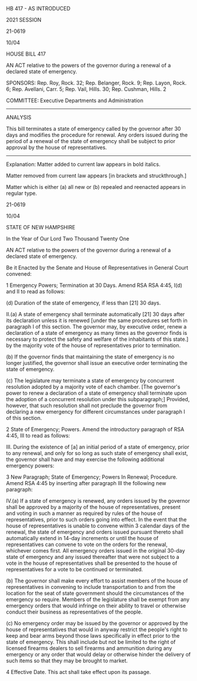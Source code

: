 HB 417 - AS INTRODUCED

 

 

2021 SESSION

 21-0619

 10/04

 

HOUSE BILL 417

 

AN ACT relative to the powers of the governor during a renewal of a declared state of emergency.

 

SPONSORS: Rep. Roy, Rock. 32; Rep. Belanger, Rock. 9; Rep. Layon, Rock. 6; Rep. Avellani, Carr. 5; Rep. Vail, Hills. 30; Rep. Cushman, Hills. 2

 

COMMITTEE: Executive Departments and Administration

 

-----------------------------------------------------------------

 

ANALYSIS

 

 This bill terminates a state of emergency called by the governor after 30 days and modifies the procedure for renewal. Any orders issued during the period of a renewal of the state of emergency shall be subject to prior approval by the house of representatives.

 

- - - - - - - - - - - - - - - - - - - - - - - - - - - - - - - - - - - - - - - - - - - - - - - - - - - - - - - - - - - - - - - - - - - - - - - - - - - 

 

Explanation: Matter added to current law appears in bold italics.

 Matter removed from current law appears [in brackets and struckthrough.]

 Matter which is either (a) all new or (b) repealed and reenacted appears in regular type.

 21-0619

 10/04

 

STATE OF NEW HAMPSHIRE

 

In the Year of Our Lord Two Thousand Twenty One

 

AN ACT relative to the powers of the governor during a renewal of a declared state of emergency.

 

Be it Enacted by the Senate and House of Representatives in General Court convened:

 

 1 Emergency Powers; Termination at 30 Days. Amend RSA RSA 4:45, I(d) and II to read as follows:

 (d) Duration of the state of emergency, if less than [21] 30 days.

 II.(a) A state of emergency shall terminate automatically [21] 30 days after its declaration unless it is renewed [under the same procedures set forth in paragraph I of this section. The governor may, by executive order, renew a declaration of a state of emergency as many times as the governor finds is necessary to protect the safety and welfare of the inhabitants of this state.] by the majority vote of the house of representatives prior to termination. 

 (b) If the governor finds that maintaining the state of emergency is no longer justified, the governor shall issue an executive order terminating the state of emergency.

 (c) The legislature may terminate a state of emergency by concurrent resolution adopted by a majority vote of each chamber. [The governor's power to renew a declaration of a state of emergency shall terminate upon the adoption of a concurrent resolution under this subparagraph;] Provided, however, that such resolution shall not preclude the governor from declaring a new emergency for different circumstances under paragraph I of this section.

 2 State of Emergency; Powers. Amend the introductory paragraph of RSA 4:45, III to read as follows:

 III. During the existence of [a] an initial period of a state of emergency, prior to any renewal, and only for so long as such state of emergency shall exist, the governor shall have and may exercise the following additional emergency powers:

 3 New Paragraph; State of Emergency; Powers In Renewal; Procedure. Amend RSA 4:45 by inserting after paragraph III the following new paragraph:

 IV.(a) If a state of emergency is renewed, any orders issued by the governor shall be approved by a majority of the house of representatives, present and voting in such a manner as required by rules of the house of representatives, prior to such orders going into effect. In the event that the house of representatives is unable to convene within 3 calendar days of the renewal, the state of emergency and orders issued pursuant thereto shall automatically extend in 14-day increments or until the house of representatives can convene to vote on the orders for the renewal, whichever comes first. All emergency orders issued in the original 30-day state of emergency and any issued thereafter that were not subject to a vote in the house of representatives shall be presented to the house of representatives for a vote to be continued or terminated. 

 (b) The governor shall make every effort to assist members of the house of representatives in convening to include transportation to and from the location for the seat of state government should the circumstances of the emergency so require. Members of the legislature shall be exempt from any emergency orders that would infringe on their ability to travel or otherwise conduct their business as representatives of the people. 

 (c) No emergency order may be issued by the governor or approved by the house of representatives that would in anyway restrict the people's right to keep and bear arms beyond those laws specifically in effect prior to the state of emergency. This shall include but not be limited to the right of licensed firearms dealers to sell firearms and ammunition during any emergency or any order that would delay or otherwise hinder the delivery of such items so that they may be brought to market. 

 4 Effective Date. This act shall take effect upon its passage.

